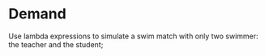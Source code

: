 # Demand

Use lambda expressions to simulate a swim match with only two swimmer: the teacher and the student;